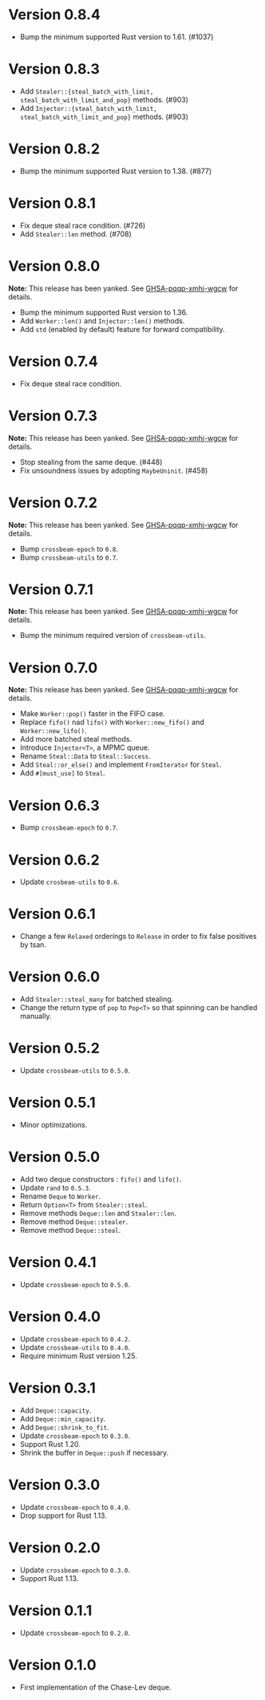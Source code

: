 # Version 0.8.4

- Bump the minimum supported Rust version to 1.61. (#1037)

# Version 0.8.3

- Add `Stealer::{steal_batch_with_limit, steal_batch_with_limit_and_pop}` methods. (#903)
- Add `Injector::{steal_batch_with_limit, steal_batch_with_limit_and_pop}` methods. (#903)

# Version 0.8.2

- Bump the minimum supported Rust version to 1.38. (#877)

# Version 0.8.1

- Fix deque steal race condition. (#726)
- Add `Stealer::len` method. (#708)

# Version 0.8.0

**Note:** This release has been yanked. See [GHSA-pqqp-xmhj-wgcw](https://github.com/crossbeam-rs/crossbeam/security/advisories/GHSA-pqqp-xmhj-wgcw) for details.

- Bump the minimum supported Rust version to 1.36.
- Add `Worker::len()` and `Injector::len()` methods.
- Add `std` (enabled by default) feature for forward compatibility.

# Version 0.7.4

- Fix deque steal race condition.

# Version 0.7.3

**Note:** This release has been yanked. See [GHSA-pqqp-xmhj-wgcw](https://github.com/crossbeam-rs/crossbeam/security/advisories/GHSA-pqqp-xmhj-wgcw) for details.

- Stop stealing from the same deque. (#448)
- Fix unsoundness issues by adopting `MaybeUninit`. (#458)

# Version 0.7.2

**Note:** This release has been yanked. See [GHSA-pqqp-xmhj-wgcw](https://github.com/crossbeam-rs/crossbeam/security/advisories/GHSA-pqqp-xmhj-wgcw) for details.

- Bump `crossbeam-epoch` to `0.8`.
- Bump `crossbeam-utils` to `0.7`.

# Version 0.7.1

**Note:** This release has been yanked. See [GHSA-pqqp-xmhj-wgcw](https://github.com/crossbeam-rs/crossbeam/security/advisories/GHSA-pqqp-xmhj-wgcw) for details.

- Bump the minimum required version of `crossbeam-utils`.

# Version 0.7.0

**Note:** This release has been yanked. See [GHSA-pqqp-xmhj-wgcw](https://github.com/crossbeam-rs/crossbeam/security/advisories/GHSA-pqqp-xmhj-wgcw) for details.

- Make `Worker::pop()` faster in the FIFO case.
- Replace `fifo()` nad `lifo()` with `Worker::new_fifo()` and `Worker::new_lifo()`.
- Add more batched steal methods.
- Introduce `Injector<T>`, a MPMC queue.
- Rename `Steal::Data` to `Steal::Success`.
- Add `Steal::or_else()` and implement `FromIterator` for `Steal`.
- Add `#[must_use]` to `Steal`.

# Version 0.6.3

- Bump `crossbeam-epoch` to `0.7`.

# Version 0.6.2

- Update `crosbeam-utils` to `0.6`.

# Version 0.6.1

- Change a few `Relaxed` orderings to `Release` in order to fix false positives by tsan.

# Version 0.6.0

- Add `Stealer::steal_many` for batched stealing.
- Change the return type of `pop` to `Pop<T>` so that spinning can be handled manually.

# Version 0.5.2

- Update `crossbeam-utils` to `0.5.0`.

# Version 0.5.1

- Minor optimizations.

# Version 0.5.0

- Add two deque constructors : `fifo()` and `lifo()`.
- Update `rand` to `0.5.3`.
- Rename `Deque` to `Worker`.
- Return `Option<T>` from `Stealer::steal`.
- Remove methods `Deque::len` and `Stealer::len`.
- Remove method `Deque::stealer`.
- Remove method `Deque::steal`.

# Version 0.4.1

- Update `crossbeam-epoch` to `0.5.0`.

# Version 0.4.0

- Update `crossbeam-epoch` to `0.4.2`.
- Update `crossbeam-utils` to `0.4.0`.
- Require minimum Rust version 1.25.

# Version 0.3.1

- Add `Deque::capacity`.
- Add `Deque::min_capacity`.
- Add `Deque::shrink_to_fit`.
- Update `crossbeam-epoch` to `0.3.0`.
- Support Rust 1.20.
- Shrink the buffer in `Deque::push` if necessary.

# Version 0.3.0

- Update `crossbeam-epoch` to `0.4.0`.
- Drop support for Rust 1.13.

# Version 0.2.0

- Update `crossbeam-epoch` to `0.3.0`.
- Support Rust 1.13.

# Version 0.1.1

- Update `crossbeam-epoch` to `0.2.0`.

# Version 0.1.0

- First implementation of the Chase-Lev deque.
